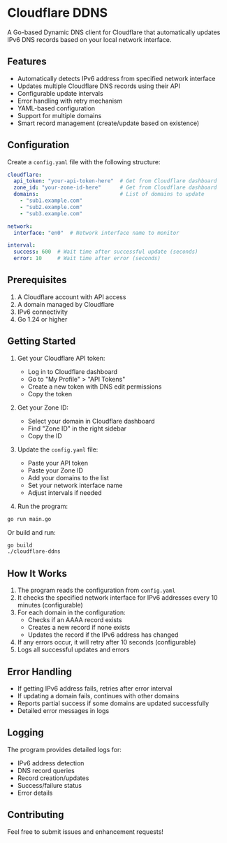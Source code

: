 # Cloudflare DDNS

A Go-based Dynamic DNS client for Cloudflare that automatically updates IPv6 DNS records based on your local network interface.

## Features

- Automatically detects IPv6 address from specified network interface
- Updates multiple Cloudflare DNS records using their API
- Configurable update intervals
- Error handling with retry mechanism
- YAML-based configuration
- Support for multiple domains
- Smart record management (create/update based on existence)

## Configuration

Create a `config.yaml` file with the following structure:

```yaml
cloudflare:
  api_token: "your-api-token-here"  # Get from Cloudflare dashboard
  zone_id: "your-zone-id-here"      # Get from Cloudflare dashboard
  domains:                          # List of domains to update
    - "sub1.example.com"
    - "sub2.example.com"
    - "sub3.example.com"

network:
  interface: "en0"  # Network interface name to monitor

interval:
  success: 600  # Wait time after successful update (seconds)
  error: 10     # Wait time after error (seconds)
```

## Prerequisites

1. A Cloudflare account with API access
2. A domain managed by Cloudflare
3. IPv6 connectivity
4. Go 1.24 or higher

## Getting Started

1. Get your Cloudflare API token:
   - Log in to Cloudflare dashboard
   - Go to "My Profile" > "API Tokens"
   - Create a new token with DNS edit permissions
   - Copy the token

2. Get your Zone ID:
   - Select your domain in Cloudflare dashboard
   - Find "Zone ID" in the right sidebar
   - Copy the ID

3. Update the `config.yaml` file:
   - Paste your API token
   - Paste your Zone ID
   - Add your domains to the list
   - Set your network interface name
   - Adjust intervals if needed

4. Run the program:
```bash
go run main.go
```

Or build and run:
```bash
go build
./cloudflare-ddns
```

## How It Works

1. The program reads the configuration from `config.yaml`
2. It checks the specified network interface for IPv6 addresses every 10 minutes (configurable)
3. For each domain in the configuration:
   - Checks if an AAAA record exists
   - Creates a new record if none exists
   - Updates the record if the IPv6 address has changed
4. If any errors occur, it will retry after 10 seconds (configurable)
5. Logs all successful updates and errors

## Error Handling

- If getting IPv6 address fails, retries after error interval
- If updating a domain fails, continues with other domains
- Reports partial success if some domains are updated successfully
- Detailed error messages in logs

## Logging

The program provides detailed logs for:
- IPv6 address detection
- DNS record queries
- Record creation/updates
- Success/failure status
- Error details

## Contributing

Feel free to submit issues and enhancement requests! 
